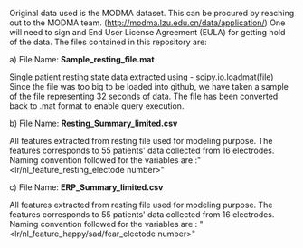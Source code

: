 Original data used is the MODMA dataset. This can be procured by reaching out to the MODMA team. (http://modma.lzu.edu.cn/data/application/)
One will need to sign and End User License Agreement (EULA) for getting hold of the data. 
The files contained in this repository are:

a) File Name: **Sample_resting_file.mat**

Single patient resting state data extracted using - scipy.io.loadmat(file)
Since the file was too big to be loaded into github, we have taken a sample of the file representing 32 seconds of data. The file has been converted back to .mat format to enable query execution.

b) File Name: **Resting_Summary_limited.csv** 

All features extracted from resting file used for modeling purpose. The features corresponds to 55 patients' data collected from 16 electrodes.
Naming convention followed for the variables are :"<lr/nl_feature_resting_electode number>"
  

c) File Name: **ERP_Summary_limited.csv**
  
All features extracted from resting file used for modeling purpose. The features corresponds to 55 patients' data collected from 16 electrodes.
Naming convention followed for the variables are : "<lr/nl_feature_happy/sad/fear_electode number>"
